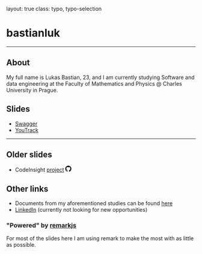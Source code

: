 layout: true
class: typo, typo-selection

# bastianluk

---

## About

My full name is Lukas Bastian, 23, and I am currently studying Software and data engineering at the Faculty of Mathematics and Physics @ Charles University in Prague.

## Slides

- [Swagger](?slides=swagger)
- [YouTrack](?slides=youtrack)

---

## Older slides

- CodeInsight [project](/src/archive/code-insight.html) [<img src="/src/img/github.png" height="16px" width="16px">](https://github.com/bastianluk/CodeInsight)

## Other links

- Documents from my aforementioned studies can be found [here](https://github.com/bastianluk/MFFUK/)
- [LinkedIn](https://www.linkedin.com/in/bastianluk/) (currently not looking for new opportunities)

### "Powered" by [remarkjs](https://remark.js.org/)

For most of the slides here I am using remark to make the most with as little as possible.
